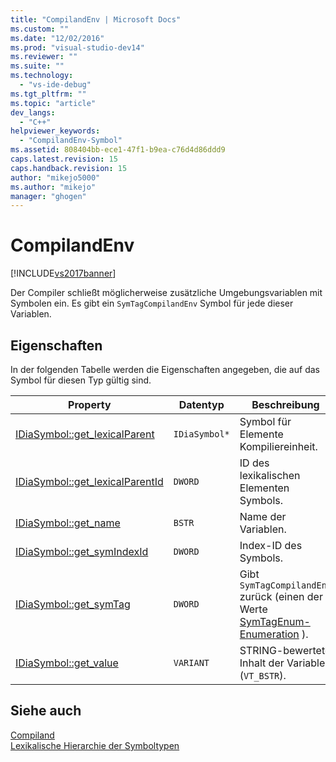 ```yaml
---
title: "CompilandEnv | Microsoft Docs"
ms.custom: ""
ms.date: "12/02/2016"
ms.prod: "visual-studio-dev14"
ms.reviewer: ""
ms.suite: ""
ms.technology: 
  - "vs-ide-debug"
ms.tgt_pltfrm: ""
ms.topic: "article"
dev_langs: 
  - "C++"
helpviewer_keywords: 
  - "CompilandEnv-Symbol"
ms.assetid: 808404bb-ece1-47f1-b9ea-c76d4d86ddd9
caps.latest.revision: 15
caps.handback.revision: 15
author: "mikejo5000"
ms.author: "mikejo"
manager: "ghogen"
---
```

# CompilandEnv
[!INCLUDE[vs2017banner](../../code-quality/includes/vs2017banner.md)]

Der Compiler schließt möglicherweise zusätzliche Umgebungsvariablen mit Symbolen ein.  Es gibt ein `SymTagCompilandEnv` Symbol für jede dieser Variablen.  
  
## Eigenschaften  
 In der folgenden Tabelle werden die Eigenschaften angegeben, die auf das Symbol für diesen Typ gültig sind.  
  
|Property|Datentyp|Beschreibung|  
|--------------|--------------|------------------|  
|[IDiaSymbol::get\_lexicalParent](../../debugger/debug-interface-access/idiasymbol-get-lexicalparent.md)|`IDiaSymbol*`|Symbol für Elemente Kompiliereinheit.|  
|[IDiaSymbol::get\_lexicalParentId](../../debugger/debug-interface-access/idiasymbol-get-lexicalparentid.md)|`DWORD`|ID des lexikalischen Elementen Symbols.|  
|[IDiaSymbol::get\_name](../../debugger/debug-interface-access/idiasymbol-get-name.md)|`BSTR`|Name der Variablen.|  
|[IDiaSymbol::get\_symIndexId](../../debugger/debug-interface-access/idiasymbol-get-symindexid.md)|`DWORD`|Index\-ID des Symbols.|  
|[IDiaSymbol::get\_symTag](../../debugger/debug-interface-access/idiasymbol-get-symtag.md)|`DWORD`|Gibt `SymTagCompilandEnv` zurück \(einen der Werte [SymTagEnum\-Enumeration](../../debugger/debug-interface-access/symtagenum.md) \).|  
|[IDiaSymbol::get\_value](../../debugger/debug-interface-access/idiasymbol-get-value.md)|`VARIANT`|STRING\-bewertete Inhalt der Variablen \(`VT_BSTR`\).|  
  
## Siehe auch  
 [Compiland](../../debugger/debug-interface-access/compiland.md)   
 [Lexikalische Hierarchie der Symboltypen](../../debugger/debug-interface-access/lexical-hierarchy-of-symbol-types.md)